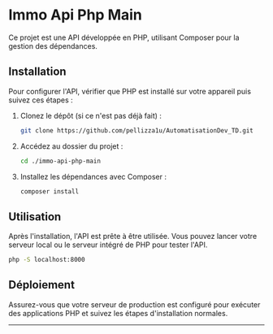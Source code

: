 # Immo Api Php Main

Ce projet est une API développée en PHP, utilisant Composer pour la gestion des dépendances.

## Installation

Pour configurer l'API, vérifier que PHP est installé sur votre appareil puis suivez ces étapes :

1. Clonez le dépôt (si ce n'est pas déjà fait) :
   ```bash
   git clone https://github.com/pellizza1u/AutomatisationDev_TD.git
   ```
2. Accédez au dossier du projet :
   ```bash
   cd ./immo-api-php-main
   ```
3. Installez les dépendances avec Composer :
   ```bash
   composer install
   ```

## Utilisation

Après l'installation, l'API est prête à être utilisée. Vous pouvez lancer votre serveur local ou le serveur intégré de PHP pour tester l'API.

```bash
php -S localhost:8000
```

## Déploiement

Assurez-vous que votre serveur de production est configuré pour exécuter des applications PHP et suivez les étapes d'installation normales.

---
